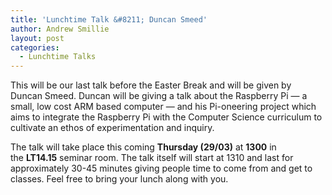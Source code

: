 ```yaml
---
title: 'Lunchtime Talk &#8211; Duncan Smeed'
author: Andrew Smillie
layout: post
categories:
  - Lunchtime Talks
---
```

This will be our last talk before the Easter Break and will be given by Duncan Smeed. Duncan will be giving a talk about the Raspberry Pi — a small, low cost ARM based computer — and his Pi-oneering project which aims to integrate the Raspberry Pi with the Computer Science curriculum to cultivate an ethos of experimentation and inquiry.

The talk will take place this coming **Thursday (29/03)** at **1300** in the **LT14.15** seminar room. The talk itself will start at 1310 and last for approximately 30-45 minutes giving people time to come from and get to classes. Feel free to bring your lunch along with you.